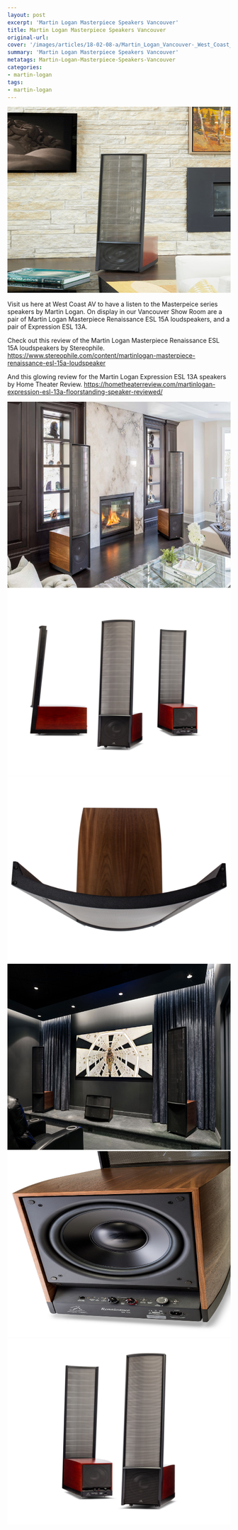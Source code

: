 ```yaml
---
layout: post
excerpt: 'Martin Logan Masterpiece Speakers Vancouver'
title: Martin Logan Masterpiece Speakers Vancouver
original-url:
cover: '/images/articles/18-02-08-a/Martin_Logan_Vancouver-_West_Coast_AV_-expression-esl-13.jpg'
summary: 'Martin Logan Masterpiece Speakers Vancouver'
metatags: Martin-Logan-Masterpiece-Speakers-Vancouver
categories:
- martin-logan
tags:
- martin-logan
---
```

<div class="post-body entry-content" id="post-body-4174872115541856377" itemprop="description articleBody">
	<div style="text-align: left;">
		<img alt="" width="630" height="420" src="/images/articles/18-02-08-a/Martin_Logan_Vancouver-_West_Coast_AV_-expression-esl-13.jpg" />
		<p>Visit us here at West Coast AV to have a listen to the Masterpeice series speakers by Martin Logan.  On display in our Vancouver Show Room are a pair of  Martin Logan Masterpiece Renaissance ESL 15A loudspeakers, and a pair of Expression ESL 13A.</p>
		<p>Check out this review of the  Martin Logan Masterpiece Renaissance ESL 15A loudspeakers by Stereophile.
			<a href="https://www.stereophile.com/content/martinlogan-masterpiece-renaissance-esl-15a-loudspeaker">https://www.stereophile.com/content/martinlogan-masterpiece-renaissance-esl-15a-loudspeaker</a></p>
			<p>And this glowing review for the Martin Logan Expression ESL 13A speakers by Home Theater Review.
				<a href="https://hometheaterreview.com/martinlogan-expression-esl-13a-floorstanding-speaker-reviewed/">https://hometheaterreview.com/martinlogan-expression-esl-13a-floorstanding-speaker-reviewed/</a></p>
				<img alt="" width="630" height="420" src="/images/articles/18-02-08-a/Martin_Logan_Vancouver-_West_Coast_AV_-renaissance-esl-15a.jpeg" />
				<img alt="" width="630" height="420" src="/images/articles/18-02-08-a/Martin_Logan_Vancouver_West_Coast_AV_Gallery.jpg" />
				<img alt="" width="630" height="420" src="/images/articles/18-02-08-a/Martin_Logan_Vancouver_renaissance.jpg" />
				<img alt="" width="630" height="420" src="/images/articles/18-02-08-a/Vancouver-Westcoast_AV-renaissance-esl-15a.jpeg" />
				<img alt="" width="630" height="420" src="/images/articles/18-02-08-a/Vancouver_Martin_Logan_Masterpeice.jpg" />
				<img alt="" width="630" height="420" src="/images/articles/18-02-08-a/Vancouver_Martin_Logan_West_Coast_Audio_Video.jpg" />
			</div>
		</div>